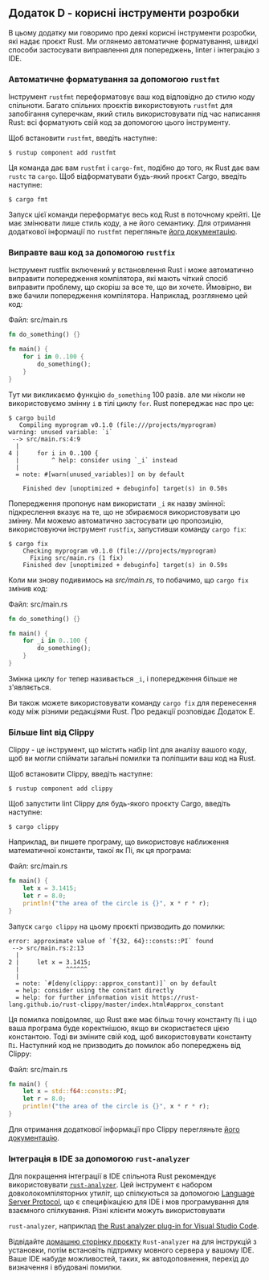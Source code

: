 ## Додаток D - корисні інструменти розробки

В цьому додатку ми говоримо про деякі корисні інструменти розробки, які надає проєкт Rust. Ми оглянемо автоматичне форматування, швидкі способи застосувати виправлення для попереджень, linter і інтеграцію з IDE.

### Автоматичне форматування за допомогою `rustfmt`

Інструмент `rustfmt` переформатовує ваш код відповідно до стилю коду спільноти. Багато спільних проєктів використовують `rustfmt` для запобігання суперечкам, який стиль використовувати під час написання Rust: всі форматують свій код за допомогою цього інструменту.

Щоб встановити `rustfmt`, введіть наступне:

```console
$ rustup component add rustfmt
```

Ця команда дає вам `rustfmt` і `cargo-fmt`, подібно до того, як Rust дає вам `rustc` та `cargo`. Щоб відформатувати будь-який проєкт Cargo, введіть наступне:

```console
$ cargo fmt
```

Запуск цієї команди переформатує весь код Rust в поточному крейті. Це має змінювати лише стиль коду, а не його семантику. Для отримання додаткової інформації по `rustfmt` перегляньте [його документацію][rustfmt].

### Виправте ваш код за допомогою `rustfix`

Інструмент rustfix включений у встановлення Rust і може автоматично виправити попередження компілятора, які мають чіткий спосіб виправити проблему, що скоріш за все те, що ви хочете. Ймовірно, ви вже бачили попередження компілятора. Наприклад, розглянемо цей код:

<span class="filename">Файл: src/main.rs</span>

```rust
fn do_something() {}

fn main() {
    for i in 0..100 {
        do_something();
    }
}
```

Тут ми викликаємо функцію `do_something` 100 разів. але ми ніколи не використовуємо змінну `і` в тілі циклу `for`. Rust попереджає нас про це:

```console
$ cargo build
   Compiling myprogram v0.1.0 (file:///projects/myprogram)
warning: unused variable: `i`
 --> src/main.rs:4:9
  |
4 |     for i in 0..100 {
  |         ^ help: consider using `_i` instead
  |
  = note: #[warn(unused_variables)] on by default

    Finished dev [unoptimized + debuginfo] target(s) in 0.50s
```

Попередження пропонує нам використати `_i` як назву змінної: підкреслення вказує на те, що не збираємося використовувати цю змінну. Ми можемо автоматично застосувати цю пропозицію, використовуючи інструмент `rustfix`, запустивши команду `cargo
fix`:

```console
$ cargo fix
    Checking myprogram v0.1.0 (file:///projects/myprogram)
      Fixing src/main.rs (1 fix)
    Finished dev [unoptimized + debuginfo] target(s) in 0.59s
```

Коли ми знову подивимось на *src/main.rs*, то побачимо, що `cargo fix` змінив код:

<span class="filename">Файл: src/main.rs</span>

```rust
fn do_something() {}

fn main() {
    for _i in 0..100 {
        do_something();
    }
}
```

Змінна циклу `for` тепер називається `_i`, і попередження більше не з'являється.

Ви також можете використовувати команду `cargo fix` для перенесення коду між різними редакціями Rust. Про редакції розповідає Додаток E.

### Більше lint від Clippy

Clippy - це інструмент, що містить набір lint для аналізу вашого коду, щоб ви могли спіймати загальні помилки та поліпшити ваш код на Rust.

Щоб встановити Clippy, введіть наступне:

```console
$ rustup component add clippy
```

Щоб запустити lint Clippy для будь-якого проєкту Cargo, введіть наступне:

```console
$ cargo clippy
```

Наприклад, ви пишете програму, що використовує наближення математичної константи, такої як Пі, як ця програма:

<span class="filename">Файл: src/main.rs</span>

```rust
fn main() {
    let x = 3.1415;
    let r = 8.0;
    println!("the area of the circle is {}", x * r * r);
}
```

Запуск `cargo clippy` на цьому проєкті призводить до помилки:

```text
error: approximate value of `f{32, 64}::consts::PI` found
 --> src/main.rs:2:13
  |
2 |     let x = 3.1415;
  |             ^^^^^^
  |
  = note: `#[deny(clippy::approx_constant)]` on by default
  = help: consider using the constant directly
  = help: for further information visit https://rust-lang.github.io/rust-clippy/master/index.html#approx_constant
```

Ця помилка повідомляє, що Rust вже має більш точну константу `Пі` і що ваша програма буде коректнішою, якщо ви скористаєтеся цією константою. Тоді ви зміните свій код, щоб використовувати константу `Пі`. Наступний код не призводить до помилок або попереджень від Clippy:

<span class="filename">Файл: src/main.rs</span>

```rust
fn main() {
    let x = std::f64::consts::PI;
    let r = 8.0;
    println!("the area of the circle is {}", x * r * r);
}
```

Для отримання додаткової інформації про Clippy перегляньте [його документацію][clippy].

### Інтеграція в IDE за допомогою `rust-analyzer`

Для покращення інтеграції в IDE спільнота Rust рекомендує використовувати [`rust-analyzer`][rust-analyzer]<!-- ignore -->. Цей інструмент є набором довколокомпіляторних утиліт, що спілкуються за допомогою [Language Server Protocol][lsp]<!--
ignore -->, що є специфікацією для IDE і мов програмування для взаємного спілкування. Різні клієнти можуть використовувати 

`rust-analyzer`, наприклад [the Rust analyzer plug-in for Visual Studio Code][vscode].

Відвідайте [домашню сторінку проєкту][rust-analyzer] `Rust-analyzer` на<!-- ignore -->
для інструкцій з установки, потім встановіть підтримку мовного сервера у вашому IDE. Ваше IDE набуде можливостей, таких, як автодоповнення, перехід до визначення і вбудовані помилки.

[rustfmt]: https://github.com/rust-lang/rustfmt

[clippy]: https://github.com/rust-lang/rust-clippy

[lsp]: http://langserver.org/
[vscode]: https://marketplace.visualstudio.com/items?itemName=rust-lang.rust-analyzer

[rust-analyzer]: https://rust-analyzer.github.io

[rust-analyzer]: https://rust-analyzer.github.io
